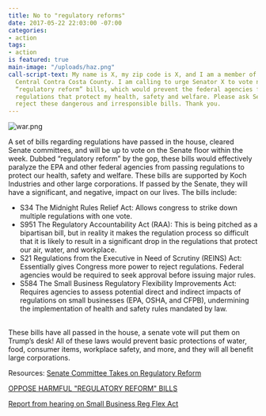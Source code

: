 ```yaml
---
title: No to "regulatory reforms"
date: 2017-05-22 22:03:00 -07:00
categories:
- action
tags:
- action
is featured: true
main-image: "/uploads/haz.png"
call-script-text: My name is X, my zip code is X, and I am a member of Indivisible
  Central Contra Costa County. I am calling to urge Senator X to vote no on the so-called
  “regulatory reform” bills, which would prevent the federal agencies from passing
  regulations that protect my health, safety and welfare. Please ask Senator X to
  reject these dangerous and irresponsible bills. Thank you.
---
```


![war.png](/uploads/war.png)

A set of bills regarding regulations have passed in the house, cleared Senate committees, and will be up to vote on the Senate floor within the week. Dubbed “regulatory reform” by the gop, these bills would effectively paralyze the EPA and other federal agencies from passing regulations to protect our health, safety and welfare. These bills are supported by Koch Industries and other large corporations. If passed by the Senate, they will have a significant, and negative, impact on our lives. The bills include:
<br>
* S34 The Midnight Rules Relief Act: Allows congress to strike down multiple regulations with one vote.
* S951 The Regulatory Accountability Act (RAA): This is being pitched as a bipartisan bill, but in reality it makes the regulation process so difficult that it is likely to result in a significant drop in the regulations that protect our air, water, and workplace.
* S21 Regulations from the Executive in Need of Scrutiny (REINS) Act: Essentially gives Congress more power to reject regulations. Federal agencies would be required to seek approval before issuing major rules.
* S584 The Small Business Regulatory Flexibility Improvements Act: Requires agencies to assess potential direct and indirect impacts of regulations on small businesses (EPA, OSHA, and CFPB), undermining the implementation of health and safety rules mandated by law.
<br>
These bills have all passed in the house, a senate vote will put them on Trump’s desk! All of these laws would prevent basic protections of water, food, consumer items, workplace safety, and more, and they will all benefit large corporations.


Resources:
[Senate Committee Takes on Regulatory Reform](http://www.powermag.com/senate-committee-takes-on-regulatory-reform/)

[OPPOSE HARMFUL "REGULATORY REFORM" BILLS](https://www.risestronger.org/newsroom/call-to-action-demand-your-senator-oppose-harmful-regulatory-reform-bills)

[Report from hearing on Small Business Reg Flex Act](https://www.sbc.senate.gov/public/?a=Files.Serve&File_id=34E55CCA-484D-4519-AFEB-AE2959369062)